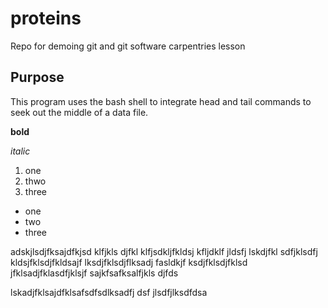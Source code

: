 # proteins
Repo for demoing git and git software carpentries lesson 

## Purpose

This program uses the bash shell to integrate head and tail commands to seek out the middle of a data file. 

**bold**

*italic*

1. one
2. thwo
3. three

* one 
* two
* three

adskjlsdjfksajdfkjsd klfjkls djfkl klfjsdkljfkldsj kfljdklf jldsfj lskdjfkl sdfjklsdfj kldsjfklsdjfkldsajf lksdjfklsdjflksadj fasldkjf ksdjfklsdjfklsd jfklsadjfklasdfjklsjf sajkfsafksalfjkls djfds

lskadjfklsajdfklsafsdfsdlksadfj  dsf jlsdfjlksdfdsa
